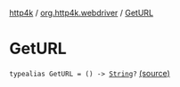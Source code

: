 [http4k](../index.md) / [org.http4k.webdriver](index.md) / [GetURL](./-get-u-r-l.md)

# GetURL

`typealias GetURL = () -> `[`String`](https://kotlinlang.org/api/latest/jvm/stdlib/kotlin/-string/index.html)`?` [(source)](https://github.com/http4k/http4k/blob/master/http4k-testing-webdriver/src/main/kotlin/org/http4k/webdriver/Http4kWebDriver.kt#L28)